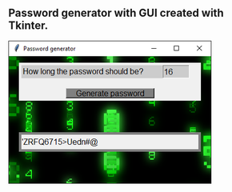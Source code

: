 ## Password generator with GUI created with Tkinter.

![Password generator image](https://github.com/danielkosytorz/password-generator-gui/blob/main/screen.PNG)

